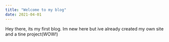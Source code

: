 ```yaml
---
title: "Welcome to my blog"
date: 2021-04-01
---
```

Hey there, its my first blog. Im new here but ive already created my own site and a tine project(WOW!)

